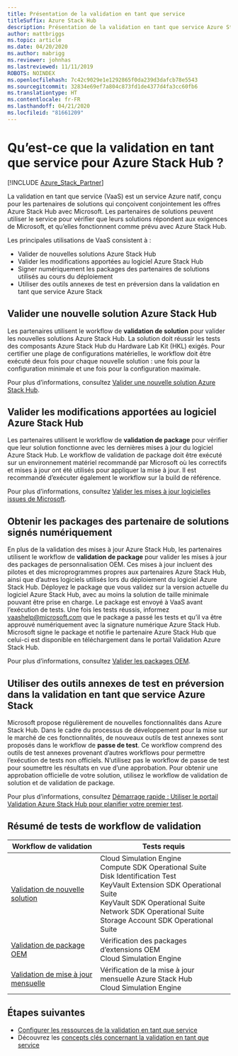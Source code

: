 ```yaml
---
title: Présentation de la validation en tant que service
titleSuffix: Azure Stack Hub
description: Présentation de la validation en tant que service Azure Stack Hub.
author: mattbriggs
ms.topic: article
ms.date: 04/20/2020
ms.author: mabrigg
ms.reviewer: johnhas
ms.lastreviewed: 11/11/2019
ROBOTS: NOINDEX
ms.openlocfilehash: 7c42c9029e1e1292865f0da239d3dafcb78e5543
ms.sourcegitcommit: 32834e69ef7a804c873fd1de4377d4fa3cc60fb6
ms.translationtype: HT
ms.contentlocale: fr-FR
ms.lasthandoff: 04/21/2020
ms.locfileid: "81661209"
---
```

# <a name="what-is-validation-as-a-service-for-azure-stack-hub"></a>Qu’est-ce que la validation en tant que service pour Azure Stack Hub ?

[!INCLUDE [Azure_Stack_Partner](./includes/azure-stack-partner-appliesto.md)]

La validation en tant que service (VaaS) est un service Azure natif, conçu pour les partenaires de solutions qui conçoivent conjointement les offres Azure Stack Hub avec Microsoft. Les partenaires de solutions peuvent utiliser le service pour vérifier que leurs solutions répondent aux exigences de Microsoft, et qu’elles fonctionnent comme prévu avec Azure Stack Hub.

Les principales utilisations de VaaS consistent à :

- Valider de nouvelles solutions Azure Stack Hub
- Valider les modifications apportées au logiciel Azure Stack Hub
- Signer numériquement les packages des partenaires de solutions utilisés au cours du déploiement
- Utiliser des outils annexes de test en préversion dans la validation en tant que service Azure Stack

## <a name="validate-a-new-azure-stack-hub-solution"></a>Valider une nouvelle solution Azure Stack Hub

Les partenaires utilisent le workflow de **validation de solution** pour valider les nouvelles solutions Azure Stack Hub. La solution doit réussir les tests des composants Azure Stack Hub du Hardware Lab Kit (HKL) exigés. Pour certifier une plage de configurations matérielles, le workflow doit être exécuté deux fois pour chaque nouvelle solution : une fois pour la configuration minimale et une fois pour la configuration maximale.

Pour plus d’informations, consultez [Valider une nouvelle solution Azure Stack Hub](azure-stack-vaas-validate-solution-new.md).

## <a name="validate-changes-to-the-azure-stack-hub-software"></a>Valider les modifications apportées au logiciel Azure Stack Hub

Les partenaires utilisent le workflow de **validation de package** pour vérifier que leur solution fonctionne avec les dernières mises à jour du logiciel Azure Stack Hub. Le workflow de validation de package doit être exécuté sur un environnement matériel recommandé par Microsoft où les correctifs et mises à jour ont été utilisés pour appliquer la mise à jour. Il est recommandé d’exécuter également le workflow sur la build de référence.

Pour plus d’informations, consultez [Valider les mises à jour logicielles issues de Microsoft](azure-stack-vaas-validate-microsoft-updates.md).

## <a name="get-digitally-signed-solution-partner-packages"></a>Obtenir les packages des partenaire de solutions signés numériquement

En plus de la validation des mises à jour Azure Stack Hub, les partenaires utilisent le workflow de **validation de package** pour valider les mises à jour des packages de personnalisation OEM. Ces mises à jour incluent des pilotes et des microprogrammes propres aux partenaires Azure Stack Hub, ainsi que d’autres logiciels utilisés lors du déploiement du logiciel Azure Stack Hub. Déployez le package que vous validez sur la version actuelle du logiciel Azure Stack Hub, avec au moins la solution de taille minimale pouvant être prise en charge. Le package est envoyé à VaaS avant l’exécution de tests. Une fois les tests réussis, informez [vaashelp@microsoft.com](mailto:vaashelp@microsoft.com) que le package a passé les tests et qu’il va être approuvé numériquement avec la signature numérique Azure Stack Hub. Microsoft signe le package et notifie le partenaire Azure Stack Hub que celui-ci est disponible en téléchargement dans le portail Validation Azure Stack Hub.

Pour plus d’informations, consultez [Valider les packages OEM](azure-stack-vaas-validate-oem-package.md).

## <a name="preview-vaas-test-collateral"></a>Utiliser des outils annexes de test en préversion dans la validation en tant que service Azure Stack

Microsoft propose régulièrement de nouvelles fonctionnalités dans Azure Stack Hub. Dans le cadre du processus de développement pour la mise sur le marché de ces fonctionnalités, de nouveaux outils de test annexes sont proposés dans le workflow de **passe de test**. Ce workflow comprend des outils de test annexes provenant d’autres workflows pour permettre l’exécution de tests non officiels. N’utilisez pas le workflow de passe de test pour soumettre les résultats en vue d’une approbation. Pour obtenir une approbation officielle de votre solution, utilisez le workflow de validation de solution et de validation de package.

Pour plus d’informations, consultez [Démarrage rapide : Utiliser le portail Validation Azure Stack Hub pour planifier votre premier test](azure-stack-vaas-schedule-test-pass.md).

## <a name="validation-workflow-tests-summary"></a>Résumé de tests de workflow de validation

| Workflow de validation | Tests requis |
|----|------------|
| [Validation de nouvelle solution](azure-stack-vaas-validate-solution-new.md) | Cloud Simulation Engine<br>Compute SDK Operational Suite<br>Disk Identification Test<br>KeyVault Extension SDK Operational Suite<br>KeyVault SDK Operational Suite<br>Network SDK Operational Suite<br>Storage Account SDK Operational Suite<br> |
| [Validation de package OEM](azure-stack-vaas-validate-oem-package.md) | Vérification des packages d’extensions OEM<br>Cloud Simulation Engine |
| [Validation de mise à jour mensuelle](azure-stack-vaas-validate-microsoft-updates.md) | Vérification de la mise à jour mensuelle Azure Stack Hub<br>Cloud Simulation Engine<br> |

## <a name="next-steps"></a>Étapes suivantes

- [Configurer les ressources de la validation en tant que service](azure-stack-vaas-set-up-resources.md)
- Découvrez les [concepts clés concernant la validation en tant que service](azure-stack-vaas-key-concepts.md)
